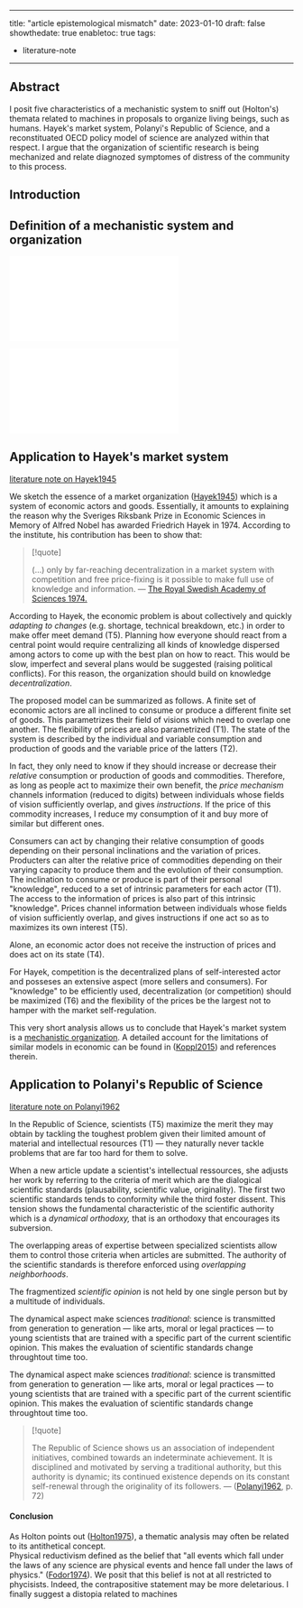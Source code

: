 
---
title: "article epistemological mismatch"
date: 2023-01-10
draft: false
showthedate: true
enabletoc: true
tags:
- literature-note
---


## **Abstract**

I posit five characteristics of a mechanistic system to sniff out (Holton's) themata related to machines in proposals to organize living beings, such as humans. 
Hayek's market system, Polanyi's Republic of Science, and a reconstituated OECD policy model of science are analyzed within that respect. 
I argue that the organization of scientific research is being mechanized and relate diagnozed symptomes of distress of the community to this process. 

## Introduction

## Definition of a mechanistic system and organization

![mechanistic system](concept/mechanistic%20system.md)

![mechanistic organization](concept/mechanistic%20organization.md)
## Application to Hayek's market system 

[literature note on Hayek1945](note/literature%20note%20on%20Hayek1945.md)

We sketch the essence of a market organization ([Hayek1945](reference/Hayek1945.md)) which is a system of economic actors and goods. Essentially, it amounts to explaining the reason why the Sveriges Riksbank Prize in Economic Sciences in Memory of Alfred Nobel has awarded Friedrich Hayek in 1974. According to the institute, his contribution has been to show that:

>[!quote]
>
>(...) only by far-reaching decentralization in a market system with competition and free price-fixing is it possible to make full use of knowledge and information. — [The Royal Swedish Academy of Sciences 1974.](https://www.nobelprize.org/prizes/economic-sciences/1974/press-release/)

According to Hayek, the economic problem is about collectively and quickly _adapting to changes_ (e.g. shortage, technical breakdown, etc.) in order to make offer meet demand (T5). Planning how everyone should react from a central point would require centralizing all kinds of knowledge dispersed among actors to come up with the best plan on how to react. This would be slow, imperfect and several plans would be suggested (raising political conflicts). For this reason, the organization should build on knowledge *decentralization*.

The proposed model can be summarized as follows. A finite set of economic actors are all inclined to consume or produce a different finite set of goods. This parametrizes their field of visions which need to overlap one another. The flexibility of prices are also parametrized (T1). The state of the system is described by the individual and variable consumption and production of goods and the variable price of the latters (T2). 

In fact, they only need to know if they should increase or decrease their _relative_ consumption or production of goods and commodities. Therefore, as long as people act to maximize their own benefit, the _price mechanism_ channels information (reduced to digits) between individuals whose fields of vision sufficiently overlap, and gives _instructions_. If the price of this commodity increases, I reduce my consumption of it and buy more of similar but different ones. 


Consumers can act by changing their relative consumption of goods depending on their personal inclinations and the variation of prices. Producters can alter the relative price of commodities depending on their varying capacity to produce them and the evolution of their consumption. The inclination to consume or produce is part of their personal "knowledge", reduced to a set of intrinsic parameters for each actor (T1). The access to the information of prices is also part of this intrinsic "knowledge". Prices channel information between individuals whose fields of vision sufficiently overlap, and gives instructions if one act so as to maximizes its own interest (T5). 

Alone, an economic actor does not receive the instruction of prices and does act on its state (T4).

For Hayek, competition is the decentralized plans of self-interested actor and posseses an extensive aspect (more sellers and consumers). For "knowledge" to be efficiently used, decentralization (or competition) should be maximized (T6) and the flexibility of the prices be the largest not to hamper with the market self-regulation.

This very short analysis allows us to conclude that Hayek's market system is a [mechanistic organization](concept/mechanistic%20organization.md). A detailed account for the limitations of similar models in economic can be found in ([Koppl2015](reference/Koppl2015.md)) and references therein. 

## Application to Polanyi's Republic of Science

[literature note on Polanyi1962](note/literature%20note%20on%20Polanyi1962.md)

In the Republic of Science, scientists (T5) maximize the merit they may obtain by tackling the toughest problem given their limited amount of material and intellectual resources (T1) — they naturally never tackle problems that are far too hard for them to solve.

When a new article update a scientist's intellectual ressources, she adjusts her work by referring to the criteria of merit which are the dialogical scientific standards (plausability, scientific value, originality). The first two scientific standards tends to conformity while the third foster dissent. This tension shows the fundamental characteristic of the scientific authority which is a _dynamical orthodoxy,_ that is an orthodoxy that encourages its subversion. 

The overlapping areas of expertise between specialized scientists allow them to control those criteria when articles are submitted. The authority of the scientific standards is therefore enforced using _overlapping neighborhoods_. 

The fragmentized _scientific opinion_ is not held by one single person but by a multitude of individuals. 

The dynamical aspect make sciences _traditional_: science is transmitted from generation to generation — like arts, moral or legal practices — to young scientists that are trained with a specific part of the current scientific opinion. This makes the evaluation of scientific standards change throughtout time too. 

 The dynamical aspect make sciences _traditional_: science is transmitted from generation to generation — like arts, moral or legal practices — to young scientists that are trained with a specific part of the current scientific opinion. This makes the evaluation of scientific standards change throughtout time too. 



> [!quote] 
>
>The Republic of Science shows us an association of independent initiatives, combined towards an indeterminate achievement. It is disciplined and motivated by serving a traditional authority, but this authority is dynamic; its continued existence depends on its constant self-renewal through the originality of its followers. —  ([Polanyi1962](reference/Polanyi1962.md), p. 72)  


 

#### Conclusion
As Holton points out ([Holton1975](reference/Holton1975.md)), a thematic analysis may often be related to its antithetical concept.   
Physical reductivism defined as the belief that "all events which fall under the laws of any science are physical events and hence fall under the laws of physics." ([Fodor1974](reference/Fodor1974.md)). 
We posit that this belief is not at all restricted to phycisists. Indeed, the contrapositive statement may be more deletarious. 
I finally suggest a distopia related to machines







